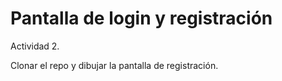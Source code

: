 # Pantalla de login y registración
Actividad 2.

  Clonar el repo y dibujar la pantalla de registración.
  
  
